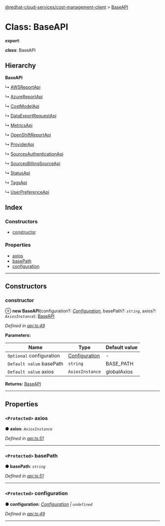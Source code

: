 [@redhat-cloud-services/cost-management-client](../README.md) > [BaseAPI](../classes/baseapi.md)

# Class: BaseAPI

*__export__*: 

*__class__*: BaseAPI

## Hierarchy

**BaseAPI**

↳  [AWSReportApi](awsreportapi.md)

↳  [AzureReportApi](azurereportapi.md)

↳  [CostModelApi](costmodelapi.md)

↳  [DataExportRequestApi](dataexportrequestapi.md)

↳  [MetricsApi](metricsapi.md)

↳  [OpenShiftReportApi](openshiftreportapi.md)

↳  [ProviderApi](providerapi.md)

↳  [SourcesAuthenticationApi](sourcesauthenticationapi.md)

↳  [SourcesBillingSourceApi](sourcesbillingsourceapi.md)

↳  [StatusApi](statusapi.md)

↳  [TagsApi](tagsapi.md)

↳  [UserPreferenceApi](userpreferenceapi.md)

## Index

### Constructors

* [constructor](baseapi.md#constructor)

### Properties

* [axios](baseapi.md#axios)
* [basePath](baseapi.md#basepath)
* [configuration](baseapi.md#configuration)

---

## Constructors

<a id="constructor"></a>

###  constructor

⊕ **new BaseAPI**(configuration?: *[Configuration](configuration.md)*, basePath?: *`string`*, axios?: *`AxiosInstance`*): [BaseAPI](baseapi.md)

*Defined in [api.ts:49](https://github.com/karelhala/javascript-clients/blob/master/packages/cost-management/api.ts#L49)*

**Parameters:**

| Name | Type | Default value |
| ------ | ------ | ------ |
| `Optional` configuration | [Configuration](configuration.md) | - |
| `Default value` basePath | `string` |  BASE_PATH |
| `Default value` axios | `AxiosInstance` |  globalAxios |

**Returns:** [BaseAPI](baseapi.md)

___

## Properties

<a id="axios"></a>

### `<Protected>` axios

**● axios**: *`AxiosInstance`*

*Defined in [api.ts:51](https://github.com/karelhala/javascript-clients/blob/master/packages/cost-management/api.ts#L51)*

___
<a id="basepath"></a>

### `<Protected>` basePath

**● basePath**: *`string`*

*Defined in [api.ts:51](https://github.com/karelhala/javascript-clients/blob/master/packages/cost-management/api.ts#L51)*

___
<a id="configuration"></a>

### `<Protected>` configuration

**● configuration**: *[Configuration](configuration.md) \| `undefined`*

*Defined in [api.ts:49](https://github.com/karelhala/javascript-clients/blob/master/packages/cost-management/api.ts#L49)*

___

